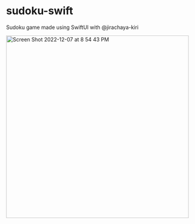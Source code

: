 # sudoku-swift
Sudoku game made using SwiftUI with @jirachaya-kiri


<img width="494" alt="Screen Shot 2022-12-07 at 8 54 43 PM" src="https://user-images.githubusercontent.com/91432012/206359944-ceb00cbd-3c13-4269-82bf-f9ed62c0c4e1.png">
